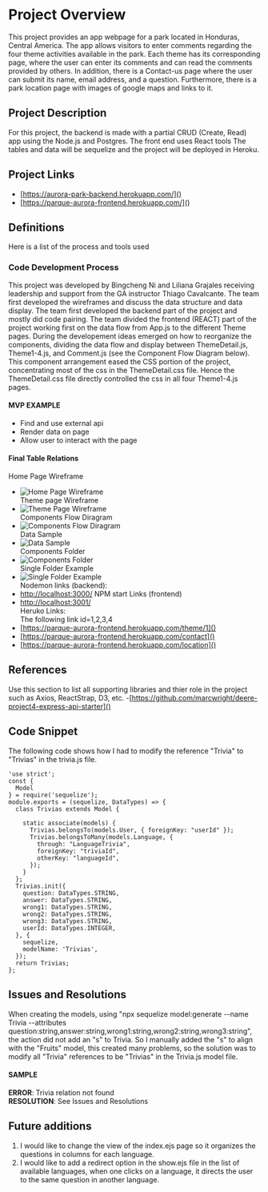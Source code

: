 # Project Overview
This project provides an app webpage for a park located in Honduras, Central America. The app allows visitors to enter comments regarding the four theme activities available in the park. Each theme has its corresponding page, where the user can enter its comments and can read the comments provided by others. In addition, there is a Contact-us page where the user can submit its name, email address, and a question. Furthermore, there is a park location page with images of google maps and links to it. 
 
## Project Description

For this project, the backend is made with a partial CRUD (Create, Read) app using the Node.js and Postgres. The front end uses React tools 
The tables and data will be sequelize and the project will be deployed in Heroku.

## Project Links

- [https://aurora-park-backend.herokuapp.com/]()
- [https://parque-aurora-frontend.herokuapp.com/]()

## Definitions

Here is a list of the process and tools used



### Code Development Process
This project was developed by Bingcheng Ni and Liliana Grajales receiving leadership and support from the GA instructor Thiago Cavalcante. The team first developed the wireframes and discuss the data structure and data display. The team first developed the backend part of the project and mostly did code pairing. The team divided the frontend (REACT) part of the project working first on the data flow from App.js to the different Theme pages. During the developement ideas emerged on how to reorganize the components, dividing the data flow and display between ThemeDetail.js, Theme1-4.js, and Comment.js (see the Component Flow Diagram below). This component arrangement eased the CSS portion of the project, concentrating most of the css in the ThemeDetail.css file. Hence the ThemeDetail.css file directly controlled the css in all four Theme1-4.js pages. 



  

#### MVP EXAMPLE
- Find and use external api 
- Render data on page 
- Allow user to interact with the page

#### Final Table Relations
Home Page Wireframe
- ![Home Page Wireframe](Images/wireFrame1.png) <br>
Theme page Wireframe
- ![Theme Page Wireframe](Images/wireFrame2.png)<br>
Components Flow Diragram
- ![Components Flow Diragram](Images/ComponentsFlowDiagram.png)<br>
Data Sample
- ![Data Sample](Images/dataSample.png)<br>
Components Folder
- ![Components Folder](Images/componentsFolder.png)<br>
Single Folder Example
- ![Single Folder Example](Images/IndividualComponent.png)<br>
Nodemon links (backend):
- [http://localhost:3000/]()
NPM start Links (frontend)
- [http://localhost:3001/]()<br>
Heruko Links:<br>
The following link id=1,2,3,4
- [https://parque-aurora-frontend.herokuapp.com/theme/1]()
- [https://parque-aurora-frontend.herokuapp.com/contact]()
- [https://parque-aurora-frontend.herokuapp.com/location]()


## References
 Use this section to list all supporting libraries and thier role in the project such as Axios, ReactStrap, D3, etc. 
 -[https://github.com/marcwright/deere-project4-express-api-starter]()

## Code Snippet

The following code shows how I had to modify the reference "Trivia" to "Trivias" in the trivia.js file.

```
'use strict';
const {
  Model
} = require('sequelize');
module.exports = (sequelize, DataTypes) => {
  class Trivias extends Model {

    static associate(models) {
      Trivias.belongsTo(models.User, { foreignKey: "userId" });
      Trivias.belongsToMany(models.Language, {
        through: "LanguageTrivia",
        foreignKey: "triviaId",
        otherKey: "languageId",
      });
    }
  };
  Trivias.init({
    question: DataTypes.STRING,
    answer: DataTypes.STRING,
    wrong1: DataTypes.STRING,
    wrong2: DataTypes.STRING,
    wrong3: DataTypes.STRING,
    userId: DataTypes.INTEGER,
  }, {
    sequelize,
    modelName: 'Trivias',
  });
  return Trivias;
};
```

## Issues and Resolutions
 When creating the models, using "npx sequelize model:generate --name Trivia --attributes question:string,answer:string,wrong1:string,wrong2:string,wrong3:string", the action did not add an "s" to Trivia. So I manually added the "s" to align with the "Fruits" model, this created many problems, so the solution was to modify all "Trivia" references to be "Trivias" in the Trivia.js model file.

#### SAMPLE
**ERROR**: Trivia relation not found                                
**RESOLUTION**: See Issues and Resolutions

## Future additions
1. I would like to change the view of the index.ejs page so it organizes the questions in columns for each language.
2. I would like to add a redirect option in the show.ejs file in the list of available languages, when one clicks on a language, it directs the user to the same question in another language. 